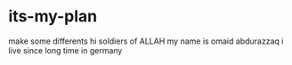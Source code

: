 # its-my-plan
make some differents
hi soldiers of ALLAH
my name is omaid abdurazzaq i live since long time in germany
